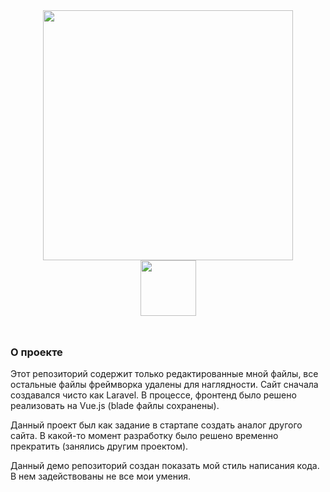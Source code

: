 <p align="center" style="font-size: xxx-large"><img src="https://raw.githubusercontent.com/laravel/art/master/logo-lockup/5%20SVG/2%20CMYK/1%20Full%20Color/laravel-logolockup-cmyk-red.svg" width="400"> <br /> <span style="vertical-align: 45%"><img src="https://upload.wikimedia.org/wikipedia/commons/9/95/Vue.js_Logo_2.svg" width="89"></span></p>

### О проекте

Этот репозиторий содержит только редактированные мной файлы, все остальные файлы фреймворка удалены для наглядности.
Сайт сначала создавался чисто как Laravel. В процессе, фронтенд было решено реализовать на Vue.js (blade файлы сохранены).

Данный проект был как задание в стартапе создать аналог другого сайта. В какой-то момент разработку было решено временно прекратить (занялись другим проектом).

Данный демо репозиторий создан показать мой стиль написания кода. В нем задействованы не все мои умения.

